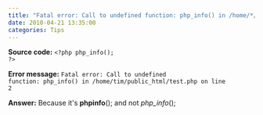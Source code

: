 ```yaml
---
title: "Fatal error: Call to undefined function: php_info() in /home/*/public_html/info.php on line 2"
date: 2010-04-21 13:35:00
categories: Tips
---
```

<strong>Source code:</strong>
<code>&lt;?php
php_info();
?&gt;</code>

<strong>Error message:</strong>
<code>Fatal error: Call to undefined function: php_info() in /home/tim/public_html/test.php on line 2</code>

<strong>Answer:</strong>
Because it's <strong>phpinfo</strong>(); and not <em>php_info</em>();

